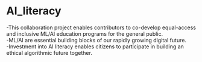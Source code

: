 # AI_literacy
-This collaboration project enables contributors to co-develop equal-access and inclusive ML/AI education programs for the general public.  
-ML/AI are essential building blocks of our rapidly growing digital future.  
-Investment into AI literacy enables citizens to participate in building an ethical algorithmic future together.
